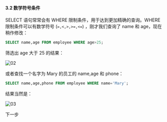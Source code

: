 #### 3.2 数学符号条件

SELECT 语句常常会有 WHERE 限制条件，用于达到更加精确的查询。WHERE 限制条件可以有数学符号 (`=,<,>,>=,<=`) ，刚才我们查询了 name 和 age，现在稍作修改：

```sql
SELECT name,age FROM employee WHERE age>25;
```

筛选出 age 大于 25 的结果：

![02](https://doc.shiyanlou.com/MySQL/sql-04-02.png)

或者查找一个名字为 Mary 的员工的 name,age 和 phone：

```sql
SELECT name,age,phone FROM employee WHERE name='Mary';
```

结果当然是：

![03](https://doc.shiyanlou.com/MySQL/sql-04-03.png)



下一步